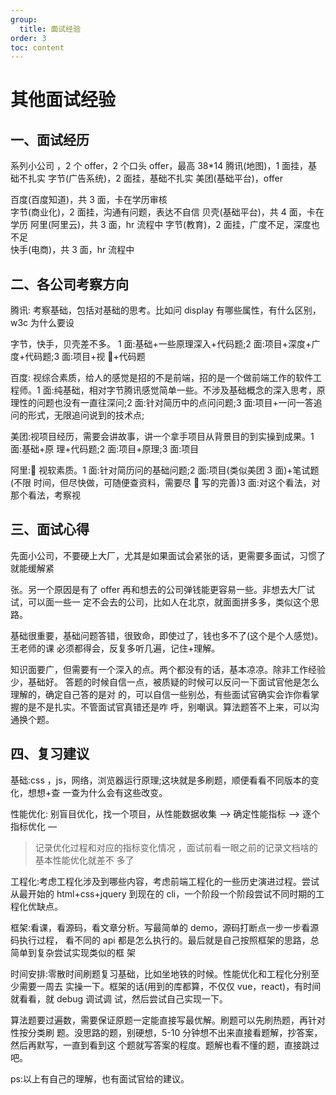 ```yaml
---
group:
  title: 面试经验
order: 3
toc: content
---
```


# 其他面试经验

## 一、面试经历

系列小公司 ，2 个 offer，2 个口头 offer，最高 38\*14
腾讯(地图)，1 面挂，基础不扎实
字节(广告系统)，2 面挂，基础不扎实
美团(基础平台)，offer

百度(百度知道)，共 3 面，卡在学历审核  
字节(商业化)，2 面挂，沟通有问题，表达不自信
⻉壳(基础平台)，共 4 面，卡在学历
阿里(阿里云)，共 3 面，hr 流程中
字节(教育)，2 面挂，广度不足，深度也不足  
快手(电商)，共 3 面，hr 流程中

## 二、各公司考察方向

腾讯: 考察基础，包括对基础的思考。比如问 display 有哪些属性，有什么区别，w3c 为什么要设

字节，快手，⻉壳差不多。 1 面:基础+一些原理深入+代码题;2 面:项目+深度+广度+代码题;3 面:项目+视 􏰁+代码题

百度: 视综合素质，给人的感觉是招的不是前端，招的是一个做前端工作的软件工程师。1 面:纯基础，相对字节腾讯感觉简单一些。不涉及基础概念的深入思考，原理性的问题也没有一直往深问;2 面:针对简历中的点问问题;3 面:项目+一问一答追问的形式，无限追问说到的技术点;

美团:视项目经历，需要会讲故事，讲一个拿手项目从背景目的到实操到成果。1 面:基础+原
理+代码题;2 面:项目+原理;3 面:项目

阿里:􏰀 视软素质。1 面:针对简历问的基础问题;2 面:项目(类似美团 3 面)+笔试题(不限
时间，但尽快做，可随便查资料，需要尽 􏰂 写的完善)3 面:对这个看法，对那个看法，考察视

## 三、面试心得

先面小公司，不要硬上大厂，尤其是如果面试会紧张的话，更需要多面试，习惯了就能缓解紧

张。另一个原因是有了 offer 再和想去的公司弹钱能更容易一些。非想去大厂试试，可以面一些一
定不会去的公司，比如人在北京，就面面拼多多，类似这个思路。

基础很重要，基础问题答错，很致命，即使过了，钱也多不了(这个是个人感觉)。王老师的课
必须都得会，反复多听几遍，记住+理解。

知识面要广，但需要有一个深入的点。两个都没有的话，基本凉凉。除非工作经验少，基础好。
答题的时候自信一点，被质疑的时候可以反问一下面试官他是怎么理解的，确定自己答的是对
的，可以自信一些别怂，有些面试官确实会诈你看掌握的是不是扎实。不管面试官真错还是咋
呼，别嘲讽。算法题答不上来，可以沟通换个题。

## 四、复习建议

基础:css ，js，网络，浏览器运行原理;这块就是多刷题，顺便看看不同版本的变化，想想+查
一查为什么会有这些改变。

性能优化: 别盲目优化，找一个项目，从性能数据收集 —> 确定性能指标 —> 逐个指标优化 —

> 记录优化过程和对应的指标变化情况 ，面试前看一眼之前的记录文档啥的基本性能优化就差不
> 多了

工程化:考虑工程化涉及到哪些内容，考虑前端工程化的一些历史演进过程。尝试从最开始的
html+css+jquery 到现在的 cli，一个阶段一个阶段尝试不同时期的工程化优缺点。

框架:看课，看源码，看文章分析。写最简单的 demo，源码打断点一步一步看源码执行过程，
看不同的 api 都是怎么执行的。最后就是自己按照框架的思路，总简单到复杂尝试实现类似的框
架

时间安排:零散时间刷题复习基础，比如坐地铁的时候。性能优化和工程化分别至少需要一周去
实操一下。框架的话(用到的库都算，不仅仅 vue，react)，有时间就看看，就 debug 调试调
试，然后尝试自己实现一下。

算法题要过遍数，需要保证原题一定能直接写最优解。刷题可以先刷热题，再针对性按分类刷
题。没思路的题，别硬想，5-10 分钟想不出来直接看题解，抄答案，然后再默写，一直到看到这
个题就写答案的程度。题解也看不懂的题，直接跳过吧。

ps:以上有自己的理解，也有面试官给的建议。
